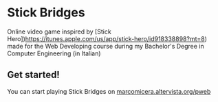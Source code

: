 # Stick Bridges
Online video game inspired by [Stick Hero])https://itunes.apple.com/us/app/stick-hero/id918338898?mt=8) made for the Web Developing course during my Bachelor's Degree in Computer Engineering (in Italian)

## Get started!
You can start playing Stick Bridges on [marcomicera.altervista.org/pweb](http://marcomicera.altervista.org/pweb/)
